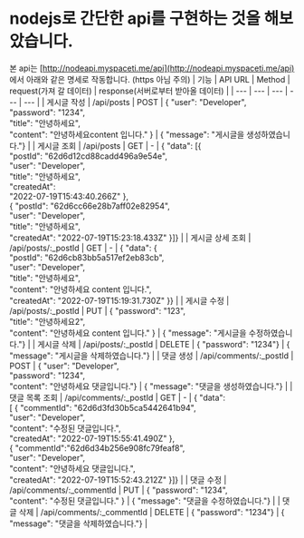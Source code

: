 # nodejs로 간단한 api를 구현하는 것을 해보았습니다. 

본 api는 
[http://nodeapi.myspaceti.me/api](http://nodeapi.myspaceti.me/api) 에서 아래와 같은 명세로 작동합니다. 
(https 아님 주의)
| 기능 | API URL | Method | request(가져 갈 데이터) | response(서버로부터 받아올 데이터) |
| --- | --- | --- | --- | --- |
| 게시글 작성 | /api/posts | POST | {  "user": "Developer", </br>"password": "1234",  </br>"title": "안녕하세요", </br>"content": "안녕하세요content 입니다." } | {  "message": "게시글을 생성하였습니다."} |
| 게시글 조회 | /api/posts | GET | - | {  "data": [{  </br>"postId": "62d6d12cd88cadd496a9e54e", </br>"user": "Developer",  </br>"title": "안녕하세요",  </br>"createdAt": </br>"2022-07-19T15:43:40.266Z" },  </br>{ "postId": "62d6cc66e28b7aff02e82954", </br>"user": "Developer",  </br>"title": "안녕하세요",  </br>"createdAt": "2022-07-19T15:23:18.433Z" }]} |
| 게시글 상세 조회 | /api/posts/:_postId | GET | - | { "data": { </br>"postId": "62d6cb83bb5a517ef2eb83cb", </br>"user": "Developer",  </br>"title": "안녕하세요",  </br>"content": "안녕하세요 content 입니다.", </br>"createdAt": "2022-07-19T15:19:31.730Z" }} |
| 게시글 수정 | /api/posts/:_postId | PUT | { "password": "123", </br>"title": "안녕하세요2", </br>"content": "안녕하세요 content 입니다." } | { "message": "게시글을 수정하였습니다."} |
| 게시글 삭제 | /api/posts/:_postId | DELETE | { "password": "1234"} | { "message": "게시글을 삭제하였습니다."} |
| 댓글 생성 | /api/comments/:_postId | POST | { "user": "Developer",  </br>"password": "1234",  </br>"content": "안녕하세요 댓글입니다."} | {  "message": "댓글을 생성하였습니다."} |
| 댓글 목록 조회 | /api/comments/:_postId | GET | - | { "data": </br>[ { "commentId": "62d6d3fd30b5ca5442641b94", </br>"user": "Developer", </br>"content": "수정된 댓글입니다.", </br>"createdAt": "2022-07-19T15:55:41.490Z" }, </br>{ "commentId":"62d6d34b256e908fc79feaf8", </br>"user": "Developer", </br>"content": "안녕하세요 댓글입니다.", </br>"createdAt": "2022-07-19T15:52:43.212Z" }]} |
| 댓글 수정 | /api/comments/:_commentId | PUT | { "password": "1234",  </br>"content": "수정된 댓글입니다." } | { "message": "댓글을 수정하였습니다."} |
| 댓글 삭제 | /api/comments/:_commentId | DELETE | { "password": "1234"} | {  "message": "댓글을 삭제하였습니다."} |
